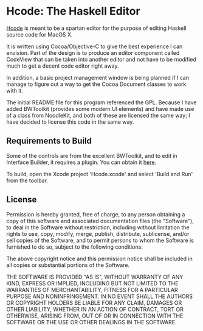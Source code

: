 
Hcode: The Haskell Editor
=========================

[Hcode](http://web.me.com/iaefai) is meant to be a spartan editor for the purpose of editing 
Haskell source code for MacOS X.

It is written using Cocoa/Objective-C to give the best experience 
I can envision. Part of the design is to produce an editor 
component called CodeView that can be taken into another editor
and not have to be modified much to get a decent code editor right
away.

In addition, a basic project management window is being planned if
I can manage to figure out a way to get the Cocoa Document classes
to work with it.

The initial README file for this program referenced the GPL. Because
I have added BWToolkit (provides some modern UI elements) and have
made use of a class from NoodleKit, and both of these are licensed 
the same way; I have decided to license this code in the same way.


Requirements to Build
---------------------

Some of the controls are from the excellent BWToolkit, and to edit 
in Interface Builder, it requires a plugin. You can obtain it [here](http://brandonwalkin.com/bwtoolkit/).

To build, open the Xcode project 'Hcode.xcode' and select 
'Build and Run' from the toolbar.

License
-------

Permission is hereby granted, free of charge, to any person
obtaining a copy of this software and associated documentation
files (the "Software"), to deal in the Software without
restriction, including without limitation the rights to use,
copy, modify, merge, publish, distribute, sublicense, and/or sell
copies of the Software, and to permit persons to whom the
Software is furnished to do so, subject to the following
conditions:

The above copyright notice and this permission notice shall be
included in all copies or substantial portions of the Software.

THE SOFTWARE IS PROVIDED "AS IS", WITHOUT WARRANTY OF ANY KIND,
EXPRESS OR IMPLIED, INCLUDING BUT NOT LIMITED TO THE WARRANTIES
OF MERCHANTABILITY, FITNESS FOR A PARTICULAR PURPOSE AND
NONINFRINGEMENT. IN NO EVENT SHALL THE AUTHORS OR COPYRIGHT
HOLDERS BE LIABLE FOR ANY CLAIM, DAMAGES OR OTHER LIABILITY,
WHETHER IN AN ACTION OF CONTRACT, TORT OR OTHERWISE, ARISING
FROM, OUT OF OR IN CONNECTION WITH THE SOFTWARE OR THE USE OR
OTHER DEALINGS IN THE SOFTWARE.



	